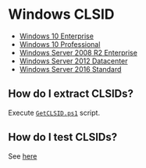 # Windows CLSID

* [Windows 10 Enterprise](./Windows_10_Enterprise)
* [Windows 10 Professional](./Windows_10_Pro)
* [Windows Server 2008 R2 Enterprise](./Windows_Server_2008_R2_Enterprise)
* [Windows Server 2012 Datacenter](./Windows_Server_2012_Datacenter)
* [Windows Server 2016 Standard](./Windows_Server_2016_Standard)


## How do I extract CLSIDs?
Execute [`GetCLSID.ps1`](./GetCLSID.ps1) script.

## How do I test CLSIDs?
See [here](../Test)

